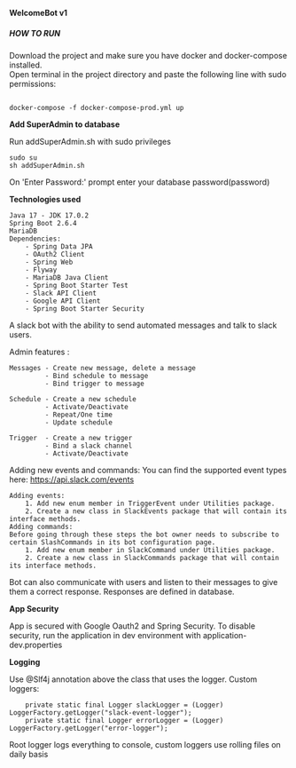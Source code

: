 **WelcomeBot v1**

<h5>HOW TO RUN </h5>
Download the project and make sure you have docker and docker-compose installed.<br>
Open terminal in the project directory and paste the following line with sudo permissions:

```text

docker-compose -f docker-compose-prod.yml up

```

**Add SuperAdmin to database**

Run addSuperAdmin.sh with sudo privileges
```text
sudo su
sh addSuperAdmin.sh
```
On 'Enter Password:' prompt enter your database password(password)


**Technologies used**

```text
Java 17 - JDK 17.0.2
Spring Boot 2.6.4
MariaDB 
Dependencies: 
    - Spring Data JPA
    - OAuth2 Client
    - Spring Web
    - Flyway
    - MariaDB Java Client
    - Spring Boot Starter Test
    - Slack API Client
    - Google API Client
    - Spring Boot Starter Security
```

A slack bot with the ability to send automated messages and talk to slack users.

Admin features :

```text
Messages - Create new message, delete a message
         - Bind schedule to message
         - Bind trigger to message
         
Schedule - Create a new schedule
         - Activate/Deactivate
         - Repeat/One time
         - Update schedule
         
Trigger  - Create a new trigger 
         - Bind a slack channel
         - Activate/Deactivate 
```

Adding new events and commands:
You can find the supported event types here: https://api.slack.com/events

```text
Adding events:
    1. Add new enum member in TriggerEvent under Utilities package.
    2. Create a new class in SlackEvents package that will contain its interface methods.
Adding commands:
Before going through these steps the bot owner needs to subscribe to certain SlashCommands in its bot configuration page.
    1. Add new enum member in SlackCommand under Utilities package.
    2. Create a new class in SlackCommands package that will contain its interface methods.
```

Bot can also communicate with users and listen to their messages to give them a correct response. Responses are defined
in database. 

**App Security**

App is secured with Google Oauth2 and Spring Security. To disable security, run the application 
in dev environment with application-dev.properties

**Logging** 

Use @Slf4j annotation above the class that uses the logger. 
Custom loggers: 
```text
    private static final Logger slackLogger = (Logger) LoggerFactory.getLogger("slack-event-logger");
    private static final Logger errorLogger = (Logger) LoggerFactory.getLogger("error-logger");
```

Root logger logs everything to console, custom loggers use rolling files on daily basis

